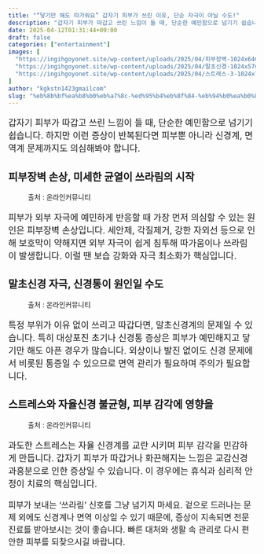 ```yaml
---
title: "“닿기만 해도 따가워요” 갑자기 피부가 쓰린 이유, 단순 자극이 아닐 수도!"
description: "갑자기 피부가 따갑고 쓰린 느낌이 들 때, 단순한 예민함으로 넘기기 쉽습니다. 하지만 이런 증상이 반복된다면 피부뿐 아니라 신경계, 면역계 문제까지도 의심해봐야 합니다."
date: 2025-04-12T01:31:44+09:00
draft: false
categories: ["entertainment"]
images: [
  "https://ingihgoyonet.site/wp-content/uploads/2025/04/피부장벽-1024x640.jpg"
  "https://ingihgoyonet.site/wp-content/uploads/2025/04/말초신경-1024x576.jpg"
  "https://ingihgoyonet.site/wp-content/uploads/2025/04/스트레스-3-1024x768.jpg"
]
author: "kgkstn1423gmailcom"
slug: "%eb%8b%bf%ea%b8%b0%eb%a7%8c-%ed%95%b4%eb%8f%84-%eb%94%b0%ea%b0%80%ec%9b%8c%ec%9a%94-%ea%b0%91%ec%9e%90%ea%b8%b0-%ed%94%bc%eb%b6%80%ea%b0%80-%ec%93%b0%eb%a6%b0-%ec%9d%b4%ec%9c%a0"
---
```


<p style="font-size:18px">갑자기 피부가 따갑고 쓰린 느낌이 들 때, 단순한 예민함으로 넘기기 쉽습니다. 하지만 이런 증상이 반복된다면 피부뿐 아니라 신경계, 면역계 문제까지도 의심해봐야 합니다.</p> <h2 >피부장벽 손상, 미세한 균열이 쓰라림의 시작</h2> <figure ><img src="https://ingihgoyonet.site/wp-content/uploads/2025/04/피부장벽-1024x640.jpg" alt="" /><figcaption >출처 : 온라인커뮤니티</figcaption></figure> <p style="font-size:18px">피부가 외부 자극에 예민하게 반응할 때 가장 먼저 의심할 수 있는 원인은 피부장벽 손상입니다. 세안제, 각질제거, 강한 자외선 등으로 인해 보호막이 약해지면 외부 자극이 쉽게 침투해 따가움이나 쓰라림이 발생합니다. 이럴 땐 보습 강화와 자극 최소화가 핵심입니다.</p> <h2 >말초신경 자극, 신경통이 원인일 수도</h2> <figure ><img src="https://ingihgoyonet.site/wp-content/uploads/2025/04/말초신경-1024x576.jpg" alt="" /><figcaption >출처 : 온라인커뮤니티</figcaption></figure> <p style="font-size:18px">특정 부위가 이유 없이 쓰리고 따갑다면, 말초신경계의 문제일 수 있습니다. 특히 대상포진 초기나 신경통 증상은 피부가 예민해지고 닿기만 해도 아픈 경우가 많습니다. 외상이나 발진 없이도 신경 문제에서 비롯된 통증일 수 있으므로 면역 관리가 필요하며 주의가 필요합니다. </p> <h2 >스트레스와 자율신경 불균형, 피부 감각에 영향을</h2> <figure ><img src="https://ingihgoyonet.site/wp-content/uploads/2025/04/스트레스-3-1024x768.jpg" alt="" style="aspect-ratio:16/9;object-fit:cover"/><figcaption >출처 : 온라인커뮤니티</figcaption></figure> <p style="font-size:18px">과도한 스트레스는 자율 신경계를 교란 시키며 피부 감각을 민감하게 만듭니다. 갑자기 피부가 따갑거나 화끈해지는 느낌은 교감신경 과흥분으로 인한 증상일 수 있습니다. 이 경우에는 휴식과 심리적 안정이 치료의 핵심입니다.</p> <p style="font-size:17px">피부가 보내는 ‘쓰라림’ 신호를 그냥 넘기지 마세요. 겉으로 드러나는 문제 외에도 신경계나 면역 이상일 수 있기 때문에, 증상이 지속되면 전문 진료를 받아보시는 것이 좋습니다. 빠른 대처와 생활 속 관리로 다시 편안한 피부를 되찾으시길 바랍니다.</p>